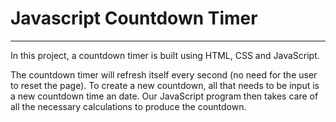 # Javascript Countdown Timer

***

In this project, a countdown timer is built using HTML, CSS and JavaScript.

The countdown timer will refresh itself every second (no need for the user to reset the page). To create a new countdown, all that needs to be input is a new countdown time an date. Our JavaScript program then takes care of all the necessary calculations to produce the countdown.
